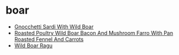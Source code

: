 # boar

 * [Gnocchetti Sardi With Wild Boar](../index/g/gnocchetti-sardi-with-wild-boar-232737.json)
 * [Roasted Poultry Wild Boar Bacon And Mushroom Farro With Pan Roasted Fennel And Carrots](../index/r/roasted-poultry-wild-boar-bacon-and-mushroom-farro-with-pan-roasted-fennel-and-carrots-51183200.json)
 * [Wild Boar Ragu](../index/w/wild-boar-ragu-238625.json)
